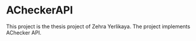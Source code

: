 # ACheckerAPI
This project is the thesis project of Zehra Yerlikaya. The project implements AChecker API.
